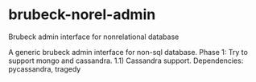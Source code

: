 brubeck-norel-admin
===================

Brubeck admin interface for nonrelational database

A generic brubeck admin interface for non-sql database. 
Phase 1:  Try to support mongo and cassandra.
     1.1) Cassandra support.
           Dependencies: pycassandra, tragedy